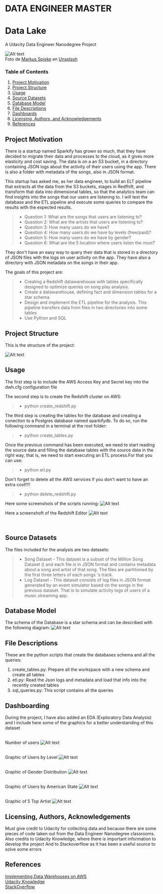 
# DATA ENGINEER MASTER
# Data Lake
A Udacity Data Engineer Nanodegree Project

![Alt text](./img/music.jpg?raw=true "A Datawarehouse about music!!")
<br>Foto de <a href="https://unsplash.com/@markusspiske?utm_source=unsplash&utm_medium=referral&utm_content=creditCopyText">Markus Spiske</a> en <a href="https://unsplash.com/es/colecciones/6857718/audiobooks%2C-listening%2C-music?utm_source=unsplash&utm_medium=referral&utm_content=creditCopyText">Unsplash</a>
  

### Table of Contents

1. [Project Motivation](#motivation)
2. [Project Structure](#structure)
3. [Usage](#usage)
4. [Source Datasets](#source_datasets)
5. [Database Model](#database)
6. [File Descriptions](#files)
7. [Dashboards](#dash)
9. [Licensing, Authors, and Acknowledgements](#licensing)
10. [References](#references)


## Project Motivation<a name="motivation"></a> 

There is a startup named Sparkify has grown so much, that they have decided to migrate their data and processes to the cloud, as it gives more elasticity and cost saving.
The data is on a an S3 bucket, in a directory containing JSON logs about the activity of their users using the app.
There is also a folder with metadata of the songs, also in JSON format.

This startup has asked me, as her data engineer, to build an ELT pipeline that extracts all the data from the S3 buckets, stages in Redfhift, and transform that data into dimensional tables, so that the analytics team can find insights into the songs that our users are listening to.
I will test the database and the ETL pipeline and execute some queries to compare the results with the expected results.


> * Question 1: What are the songs that users are listening to?
> * Question 2: What are the artists that users are listening to?
> * Question 3: How many users do we have?
> * Question 4: How many users do we have by levels (free/paid)?
> * Question 5: How many users do we have by gender?
> * Question 6: What are the 5 location where users listen the most?

They don't have an easy way to query their data that is stored in a directory of JSON files with the logs on user activity on the app. They have also a directory with JSON metadata on the songs in their app.

The goals of this project are:
> * Creating a Redshift datawarehouse with tables specifically designed to optimize queries on song play analysis. 
> * Create a datawarehouse, defining fact and dimension tables for a star schema
> * Design and implement the ETL pipeline for the analysis. This pipeline transfers data from files in two directories into some tables 
> * Use Python and SQL

## Project Structure<a name="structure"></a>

This is the structure of the project:

![Alt text](./img/tree_dwh.png?raw=true "tree structure of the project")


## Usage <a name="usage"></a>

The first step is to include the AWS Access Key and Secret key into the dwh.cfg configuration file

The second step is to create the Redshift cluster on AWS:
> * python create_redshift.py

The third step is creating the tables for the database and creating a conection to a Postgres database named sparkifydb.
To do so, run the following command in a terminal at the root folder:

> * python create_tables.py

Once the previous command has been executed, we need to start reading the source data and filling the database tables 
with the source data in the right way, that is, we need to start executing an ETL process.For that you can use:

> * python etl.py

Don't forget to delete all the AWS services if you don't want to have an extra cost!!!!
>* python delete_redshift.py

Here some screenshots of the scripts running:
![Alt text](./img/create.png?raw=true "script1")

Here a screenshoft of the Redshift Editor
![Alt text](./img/redshift.png?raw=true "redshift")

<br>

## Source Datasets <a name="source_datasets"></a>

The files included for the analysis are two datasets:

> * Song Dataset       - This dataset is a subset of the Million Song Dataset () and each file is in JSON format and contains metadata about a song and artist of that song. The files are partitioned by the first three letters of each songs 's track. 
> * Log Dataset        - This dataset consists of log files in JSON format generated by an event simulator based on the songs in the previous dataset. That is to simulate activity logs of users of a music streaming app.

## Database Model <a name="database"></a>

The schema of the Database is a star schema and can be described with the following diagram:
![Alt text](./img/DWH_Star_schema.png?raw=true "Database_model")

## File Descriptions <a name="files"></a>

These are the python scripts that create the databases schema and all the queries:

1. create_tables.py: Prepare all the workspace with a new schema and create all tables <br>
2. etl.py: Read the Json logs and metadata and load that info into the recently created tables
3. sql_queries.py: This script contains all the queries

## Dashboarding<a name="dash"></a> 

During the project, I have also added an EDA (Exploratory Data Analysis) and I include here some of the graphics for a better understanding of this dataset
<br>

 <br>Number of users
![Alt text](./img/nusers.png?raw=true "Number of Users")

<br>Graphic of Users by Level
![Alt text](./img/usersbylevel.png?raw=true "Users by Level")

 <br>Graphic of Gender Distribution
![Alt text](./img/usersbygender.png?raw=true "Gender Distribution")

 <br>Graphic of Users by American State
![Alt text](./img/usersbylocation.png?raw=true "Users by State")

 <br>Graphic of 5 Top Artist
![Alt text](./img/top_artists.png?raw=true "5 Top Artist")

## Licensing, Authors, Acknowledgements<a name="licensing"></a>

Must give credit to Udacity for collecting data and because there are some pieces of code taken out from the Data Engineer Nanodegree classrooms. 
Also credits to Udacity Knowledge, where there is important information to develop the project
And to Stackoverflow as it has been a useful source to solve some errors

## References <a name="references"></a>
 [Implementing Data Warehouses on AWS](https://learn.udacity.com/nanodegrees/nd027/parts/cd0055/lessons/19927dab-ffc2-4123-aec4-3bd3cb034a16/concepts/afe30bab-0227-4fe9-b630-b79957f59a75) <br>
 [Udacity Knowledge](https://knowledge.udacity.com/) <br>
 [StackOverflow](https://stackoverflow.com/) <br>
 

